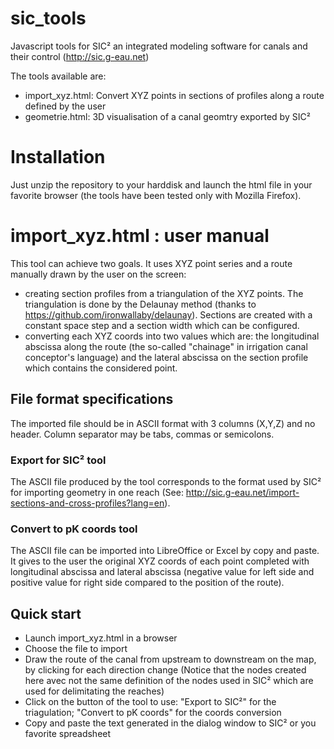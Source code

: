 # sic_tools
Javascript tools for SIC² an integrated modeling software for canals and their control (http://sic.g-eau.net)

The tools available are:
* import_xyz.html: Convert XYZ points in sections of profiles along a route defined by the user
* geometrie.html: 3D visualisation of a canal geomtry exported by SIC²

# Installation

Just unzip the repository to your harddisk and launch the html file in your favorite browser (the tools have been tested only with Mozilla Firefox).

# import_xyz.html : user manual

This tool can achieve two goals. It uses XYZ point series and a route manually drawn by the user on the screen:
* creating section profiles from a triangulation of the XYZ points. The triangulation is done by the Delaunay method (thanks to https://github.com/ironwallaby/delaunay). Sections are created with a constant space step and a section width which can be configured.
* converting each XYZ coords into two values which are: the longitudinal abscissa along the route (the so-called "chainage" in irrigation canal conceptor's language) and the lateral abscissa on the section profile which contains the considered point.

## File format specifications

The imported file should be in ASCII format with 3 columns (X,Y,Z) and no header. Column separator may be tabs, commas or semicolons.

### Export for SIC² tool

The ASCII file produced by the tool corresponds to the format used by SIC² for importing geometry in one reach (See: http://sic.g-eau.net/import-sections-and-cross-profiles?lang=en).

### Convert to pK coords tool

The ASCII file can be imported into LibreOffice or Excel by copy and paste. It gives to the user the original XYZ coords of each point completed with longitudinal abscissa and lateral abscissa (negative value for left side and positive value for right side compared to the position of the route).


## Quick start
* Launch import_xyz.html in a browser
* Choose the file to import
* Draw the route of the canal from upstream to downstream on the map, by clicking for each direction change (Notice that the nodes created here avec not the same definition of the nodes used in SIC² which are used for delimitating the reaches)
* Click on the button of the tool to use: "Export to SIC²" for the triagulation; "Convert to pK coords" for the coords conversion
* Copy and paste the text generated in the dialog window to SIC² or you favorite spreadsheet 

